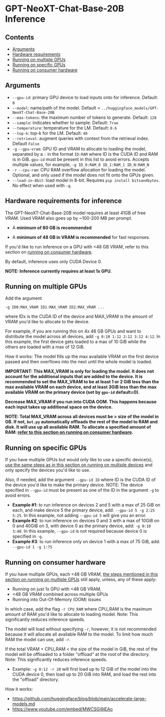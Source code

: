 # GPT-NeoXT-Chat-Base-20B Inference

## Contents

- [Arguments](#arguments)
- [Hardware requirements](#hardware-requirements-for-inference)
- [Running on multiple GPUs](#running-on-multiple-gpus)
- [Running on specific GPUs](#running-on-specific-gpus)
- [Running on consumer hardware](#running-on-consumer-hardware)

## Arguments
- `--gpu-id`: primary GPU device to load inputs onto for inference. Default: `0`
- `--model`: name/path of the model. Default = `../huggingface_models/GPT-NeoXT-Chat-Base-20B`
- `--max-tokens`: the maximum number of tokens to generate. Default: `128`
- `--sample`: indicates whether to sample. Default: `True`
- `--temperature`: temperature for the LM. Default: `0.6`
- `--top-k`: top-k for the LM. Default: `40`
- `--retrieval`: augment queries with context from the retrieval index. Default `False`
- `-g` `--gpu-vram`: GPU ID and VRAM to allocate to loading the model, separated by a `:` in the format `ID:RAM` where ID is the CUDA ID and RAM is in GiB. `gpu-id` must be present in this list to avoid errors. Accepts multiple values, for example, `-g ID_0:RAM_0 ID_1:RAM_1 ID_N:RAM_N`
- `-r` `--cpu-ram`: CPU RAM overflow allocation for loading the model. Optional, and only used if the model does not fit onto the GPUs given.
- `--load-in-8bit`: load model in 8-bit. Requires `pip install bitsandbytes`. No effect when used with `-g`. 

## Hardware requirements for inference
The GPT-NeoXT-Chat-Base-20B model requires at least 41GB of free VRAM. Used VRAM also goes up by ~100-200 MB per prompt. 

- A **minimum of 80 GB is recommended** 

- A **minimum of 48 GB in VRAM is recommended** for fast responses.

If you'd like to run inference on a GPU with <48 GB VRAM, refer to this section on [running on consumer hardware](#running-on-consumer-hardware).

By default, inference uses only CUDA Device 0.

**NOTE: Inference currently requires at least 1x GPU.**

## Running on multiple GPUs
Add the argument 

```-g ID0:MAX_VRAM ID1:MAX_VRAM ID2:MAX_VRAM ...``` 

where IDx is the CUDA ID of the device and MAX_VRAM is the amount of VRAM you'd like to allocate to the device.

For example, if you are running this on 4x 48 GB GPUs and want to distribute the model across all devices, add ```-g 0:10 1:12 2:12 3:12 4:12```. In this example, the first device gets loaded to a max of 10 GiB while the others are loaded with a max of 12 GiB.

How it works: The model fills up the max available VRAM on the first device passed and then overflows into the next until the whole model is loaded.

**IMPORTANT: This MAX_VRAM is only for loading the model. It does not account for the additional inputs that are added to the device. It is recommended to set the MAX_VRAM to be at least 1 or 2 GiB less than the max available VRAM on each device, and at least 3GiB less than the max available VRAM on the primary device (set by `gpu-id` default=0).**

**Decrease MAX_VRAM if you run into CUDA OOM. This happens because each input takes up additional space on the device.**

**NOTE: Total MAX_VRAM across all devices must be > size of the model in GB. If not, `bot.py` automatically offloads the rest of the model to RAM and disk. It will use up all available RAM. To allocate a specified amount of RAM: [refer to this section on running on consumer hardware](#running-on-consumer-hardware).**

## Running on specific GPUs
If you have multiple GPUs but would only like to use a specific device(s), [use the same steps as in this section on running on multiple devices](#running-on-multiple-gpus) and only specify the devices you'd like to use. 

Also, if needed, add the argument `--gpu-id ID` where ID is the CUDA ID of the device you'd like to make the primary device. NOTE: The device specified in `--gpu-id` must be present as one of the ID in the argument `-g` to avoid errors.

- **Example #1**: to run inference on devices 2 and 5 with a max of 25 GiB on each, and make device 5 the primary device, add: `--gpu-id 5 -g 2:25 5:25`. In this example, not adding `--gpu-id 5` will give you an error.
- **Example #2**: to run inference on devices 0 and 3 with a max of 10GiB on 0 and 40GiB on 3, with device 0 as the primary device, add: `-g 0:10 3:40`. In this example, `--gpu-id` is not required because device 0 is specified in `-g`.
- **Example #3**: to run inference only on device 1 with a max of 75 GiB, add: `--gpu-id 1 -g 1:75`


## Running on consumer hardware
If you have multiple GPUs, each <48 GB VRAM, [the steps mentioned in this section on running on multiple GPUs](#running-on-multiple-gpus) still apply, unless, any of these apply:
- Running on just 1x GPU with <48 GB VRAM,
- <48 GB VRAM combined across multiple GPUs
- Running into Out-Of-Memory (OOM) issues

In which case, add the flag `-r CPU_RAM` where CPU_RAM is the maximum amount of RAM you'd like to allocate to loading model. Note: This significantly reduces inference speeds. 

The model will load without specifying `-r`, however, it is not recommended because it will allocate all available RAM to the model. To limit how much RAM the model can use, add `-r`.

If the total VRAM + CPU_RAM < the size of the model in GiB, the rest of the model will be offloaded to a folder "offload" at the root of the directory. Note: This significantly reduces inference speeds.

- Example: `-g 0:12 -r 20` will first load up to 12 GiB of the model into the CUDA device 0, then load up to 20 GiB into RAM, and load the rest into the "offload" directory.

How it works: 
- https://github.com/huggingface/blog/blob/main/accelerate-large-models.md
- https://www.youtube.com/embed/MWCSGj9jEAo
